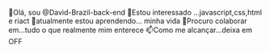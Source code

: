 👋Olá, sou @David-Brazil-back-end
👀Estou interessado ...javascript,css,html e riact
🌱atualmente estou aprendendo... minha vida
💞️Procuro colaborar em...tudo o que realmente mim enterece
📫Como me alcançar...deixa em OFF
